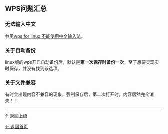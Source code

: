 
## WPS问题汇总

### 无法输入中文

参见[wps for linux 不能使用中文输入法](http://blog.csdn.net/sanshuei/article/details/47813473)。

### 关于自动备份

linux版的wps开启自动备份后，默认是**第一次保存时备份一次**，至于想要实现实时保存，并没有找到该选项。

### 关于文件兼容

有时会出现内容不兼容的现象，强制保存后，第二次打开时，内容居然完全消失！！



----
[↑ 返回上级](https://github.com/asin929/linux-software/blob/master/Office-Application/Office-Application.md)

[← 返回首页](https://github.com/asin929/linux-software)

